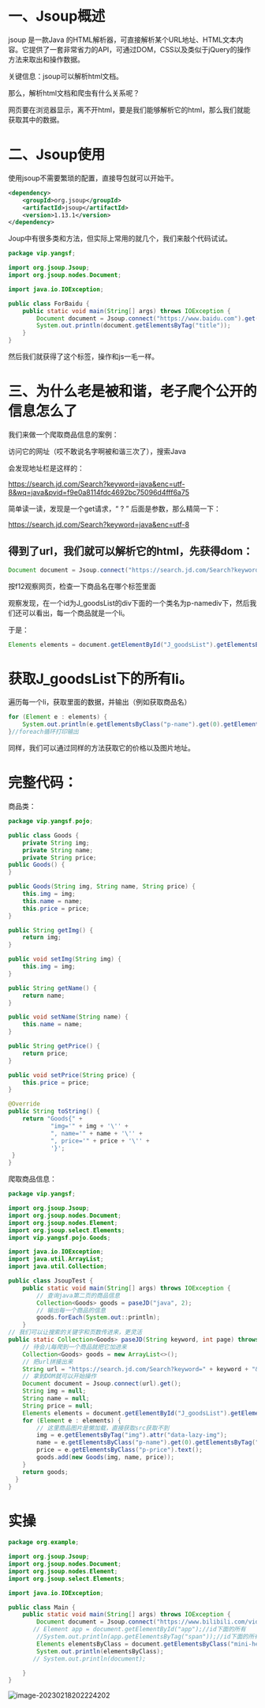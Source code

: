 # 一、Jsoup概述

jsoup 是一款Java 的HTML解析器，可直接解析某个URL地址、HTML文本内容。它提供了一套非常省力的API，可通过DOM，CSS以及类似于jQuery的操作方法来取出和操作数据。

关键信息：jsoup可以解析html文档。

那么，解析html文档和爬虫有什么关系呢？

网页要在浏览器显示，离不开html，要是我们能够解析它的html，那么我们就能获取其中的数据。

# 二、Jsoup使用

使用jsoup不需要繁琐的配置，直接导包就可以开始干。

```xml
<dependency>
    <groupId>org.jsoup</groupId>
    <artifactId>jsoup</artifactId>
    <version>1.13.1</version>
</dependency>
```


Joup中有很多类和方法，但实际上常用的就几个，我们来敲个代码试试。

```java
package vip.yangsf;

import org.jsoup.Jsoup;
import org.jsoup.nodes.Document;

import java.io.IOException;

public class ForBaidu {
    public static void main(String[] args) throws IOException {
        Document document = Jsoup.connect("https://www.baidu.com").get();
        System.out.println(document.getElementsByTag("title"));
    }
}
```


然后我们就获得了这个标签，操作和js一毛一样。

# 三、为什么老是被和谐，老子爬个公开的信息怎么了

我们来做一个爬取商品信息的案例：

访问它的网址（哎不敢说名字啊被和谐三次了），搜索Java

会发现地址栏是这样的：

https://search.jd.com/Search?keyword=java&enc=utf-8&wq=java&pvid=f9e0a8114fdc4692bc75096d4fff6a75

简单读一读，发现是一个get请求，“ ? ” 后面是参数，那么精简一下：

https://search.jd.com/Search?keyword=java&enc=utf-8

## 得到了url，我们就可以解析它的html，先获得dom：

```java
Document document = Jsoup.connect("https://search.jd.com/Search?keyword=java&enc=utf-8").get();//获取dom
```


按f12观察网页，检查一下商品名在哪个标签里面



观察发现，在一个id为J_goodsList的div下面的一个类名为p-namediv下，然后我们还可以看出，每一个商品就是一个li。



于是：

```java
Elements elements = document.getElementById("J_goodsList").getElementsByTag("li");//dom文件根据id下面的所有位置，.getElementsByTag("li")方法就是查找这个li属性里面的值
```



# 获取J_goodsList下的所有li。

遍历每一个li，获取里面的数据，并输出（例如获取商品名）

```java
for (Element e : elements) {
    System.out.println(e.getElementsByClass("p-name").get(0).getElementsByTag("em").text());
}//foreach循环打印输出
```

同样，我们可以通过同样的方法获取它的价格以及图片地址。

# 完整代码：

商品类：

```java
package vip.yangsf.pojo;

public class Goods {
    private String img;
    private String name;
    private String price;
public Goods() {
}

public Goods(String img, String name, String price) {
    this.img = img;
    this.name = name;
    this.price = price;
}

public String getImg() {
    return img;
}

public void setImg(String img) {
    this.img = img;
}

public String getName() {
    return name;
}

public void setName(String name) {
    this.name = name;
}

public String getPrice() {
    return price;
}

public void setPrice(String price) {
    this.price = price;
}

@Override
public String toString() {
    return "Goods{" +
            "img='" + img + '\'' +
            ", name='" + name + '\'' +
            ", price='" + price + '\'' +
            '}';
 }
}
```


爬取商品信息：

```java
package vip.yangsf;

import org.jsoup.Jsoup;
import org.jsoup.nodes.Document;
import org.jsoup.nodes.Element;
import org.jsoup.select.Elements;
import vip.yangsf.pojo.Goods;

import java.io.IOException;
import java.util.ArrayList;
import java.util.Collection;

public class JsoupTest {
    public static void main(String[] args) throws IOException {
        // 查询java第二页的商品信息
        Collection<Goods> goods = paseJD("java", 2);
        // 输出每一个商品的信息
        goods.forEach(System.out::println);
    }
// 我们可以让搜索的关键字和页数传进来，更灵活
public static Collection<Goods> paseJD(String keyword, int page) throws IOException {
    // 待会儿每爬到一个商品就把它加进来
    Collection<Goods> goods = new ArrayList<>();
    // 把url拼接出来
    String url = "https://search.jd.com/Search?keyword=" + keyword + "&enc=utf-8&page=" + page;
    // 拿到DOM就可以开始操作
    Document document = Jsoup.connect(url).get();
    String img = null;
    String name = null;
    String price = null;
    Elements elements = document.getElementById("J_goodsList").getElementsByTag("li");
    for (Element e : elements) {
        // 这里商品图片是懒加载，直接获取src获取不到
        img = e.getElementsByTag("img").attr("data-lazy-img");
        name = e.getElementsByClass("p-name").get(0).getElementsByTag("em").text();
        price = e.getElementsByClass("p-price").text();
        goods.add(new Goods(img, name, price));
    }
    return goods;
  }
}
```

# 实操

```java
package org.example;

import org.jsoup.Jsoup;
import org.jsoup.nodes.Document;
import org.jsoup.nodes.Element;
import org.jsoup.select.Elements;

import java.io.IOException;

public class Main {
    public static void main(String[] args) throws IOException {
        Document document = Jsoup.connect("https://www.bilibili.com/video/BV1S8411T7Wj/?spm_id_from=333.1007.tianma.1-1-1.click").get();
       // Element app = document.getElementById("app");//id下面的所有
        //System.out.println(app.getElementsByTag("span"));//id下面的所有并且符号条件的
        Elements elementsByClass = document.getElementsByClass("mini-header__title");//class那个范围
        System.out.println(elementsByClass);
       // System.out.println(document);

    }
}
```

![image-20230218202224202](C:\Users\cao'yang'lin\AppData\Roaming\Typora\typora-user-images\image-20230218202224202.png)

























